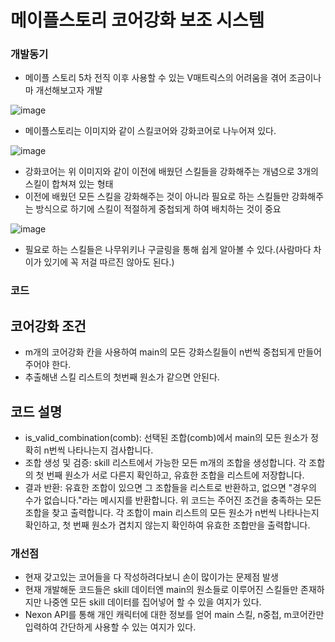 # 메이플스토리 코어강화 보조 시스템

### 개발동기
- 메이플 스토리 5차 전직 이후 사용할 수 있는 V매트릭스의 어려움을 겪어 조금이나마 개선해보고자 개발

![image](https://github.com/user-attachments/assets/d0c7baa5-036a-4b3a-b085-e992be76cc31)
- 메이플스토리는 이미지와 같이 스킬코어와 강화코어로 나누어져 있다.

![image](https://github.com/user-attachments/assets/96b4a393-19b6-411e-ba34-6ef223c98caf)
- 강화코어는 위 이미지와 같이 이전에 배웠던 스킬들을 강화해주는 개념으로 3개의 스킬이 합쳐져 있는 형태
- 이전에 배웠던 모든 스킬을 강화해주는 것이 아니라 필요로 하는 스킬들만 강화해주는 방식으로 하기에 스킬이 적절하게 중첩되게 하여 배치하는 것이 중요

![image](https://github.com/user-attachments/assets/aaa5bcf2-1df9-4453-99dc-4dad98a4e429)
- 필요로 하는 스킬들은 나무위키나 구글링을 통해 쉽게 알아볼 수 있다.(사람마다 차이가 있기에 꼭 저걸 따르진 않아도 된다.)

### 코드
## 코어강화 조건
- m개의 코어강화 칸을 사용하여 main의 모든 강화스킬들이 n번씩 중첩되게 만들어 주어야 한다.
- 추출해낸 스킬 리스트의 첫번째 원소가 같으면 안된다.
## 코드 설명
- is_valid_combination(comb):
선택된 조합(comb)에서 main의 모든 원소가 정확히 n번씩 나타나는지 검사합니다. 
- 조합 생성 및 검증:
skill 리스트에서 가능한 모든 m개의 조합을 생성합니다. 각 조합의 첫 번째 원소가 서로 다른지 확인하고, 유효한 조합을 리스트에 저장합니다. 
- 결과 반환:
유효한 조합이 있으면 그 조합들을 리스트로 반환하고, 없으면 "경우의 수가 없습니다."라는 메시지를 반환합니다. 위 코드는 주어진 조건을 충족하는 모든 조합을 찾고 출력합니다. 각 조합이 main 리스트의 모든 원소가 n번씩 나타나는지 확인하고, 첫 번째 원소가 겹치지 않는지 확인하여 유효한 조합만을 출력합니다.

### 개선점
- 현재 갖고있는 코어들을 다 작성하려다보니 손이 많이가는 문제점 발생
- 현재 개발해둔 코드들은 skill 데이터엔 main의 원소들로 이루어진 스킬들만 존재하지만 나중엔 모든 skill 데이터를 집어넣어 할 수 있을 여지가 있다.
- Nexon API를 통해 개인 캐릭터에 대한 정보를 얻어 main 스킬, n중첩, m코어칸만 입력하여 간단하게 사용할 수 있는 여지가 있다.
